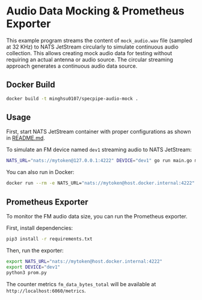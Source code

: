 # Audio Data Mocking & Prometheus Exporter

This example program streams the content of `mock_audio.wav` file (sampled at 32 KHz) to NATS JetStream circularly to simulate continuous audio collection. This allows creating mock audio data for testing without requiring an actual antenna or audio source. The circular streaming approach generates a continuous audio data source.
## Docker Build
```bash
docker build -t minghsu0107/specpipe-audio-mock .
```
## Usage
First, start NATS JetStream container with proper configurations as shown in [README.md](../../README.md).

To simulate an FM device named `dev1` streaming audio to NATS JetStream:
```bash
NATS_URL="nats://mytoken@127.0.0.1:4222" DEVICE="dev1" go run main.go mock_audio.wav
```
You can also run in Docker:
```bash
docker run --rm -e NATS_URL="nats://mytoken@host.docker.internal:4222" -e DEVICE="dev1" minghsu0107/specpipe-audio-mock
```
## Prometheus Exporter
To monitor the FM audio data size, you can run the Prometheus exporter.

First, install dependencies:
```bash
pip3 install -r requirements.txt
```

Then, run the exporter:
```bash
export NATS_URL="nats://mytoken@host.docker.internal:4222"
export DEVICE="dev1"
python3 prom.py
```
The counter metrics `fm_data_bytes_total` will be available at `http://localhost:6060/metrics`.
